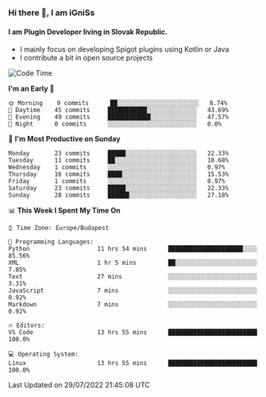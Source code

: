 ### Hi there 👋, I am iGniSs

#### I am Plugin Developer living in Slovak Republic.
- I mainly focus on developing Spigot plugins using Kotlin or Java
- I contribute a bit in open source projects

<!--START_SECTION:waka-->
![Code Time](http://img.shields.io/badge/Code%20Time-858%20hrs%2047%20mins-blue)

**I'm an Early 🐤** 

```text
🌞 Morning    9 commits      ██░░░░░░░░░░░░░░░░░░░░░░░   8.74% 
🌆 Daytime    45 commits     ███████████░░░░░░░░░░░░░░   43.69% 
🌃 Evening    49 commits     ████████████░░░░░░░░░░░░░   47.57% 
🌙 Night      0 commits      ░░░░░░░░░░░░░░░░░░░░░░░░░   0.0%

```
📅 **I'm Most Productive on Sunday** 

```text
Monday       23 commits     █████░░░░░░░░░░░░░░░░░░░░   22.33% 
Tuesday      11 commits     ██░░░░░░░░░░░░░░░░░░░░░░░   10.68% 
Wednesday    1 commits      ░░░░░░░░░░░░░░░░░░░░░░░░░   0.97% 
Thursday     16 commits     ████░░░░░░░░░░░░░░░░░░░░░   15.53% 
Friday       1 commits      ░░░░░░░░░░░░░░░░░░░░░░░░░   0.97% 
Saturday     23 commits     █████░░░░░░░░░░░░░░░░░░░░   22.33% 
Sunday       28 commits     ██████░░░░░░░░░░░░░░░░░░░   27.18%

```


📊 **This Week I Spent My Time On** 

```text
⌚︎ Time Zone: Europe/Budapest

💬 Programming Languages: 
Python                   11 hrs 54 mins      █████████████████████░░░░   85.56% 
XML                      1 hr 5 mins         ██░░░░░░░░░░░░░░░░░░░░░░░   7.85% 
Text                     27 mins             ░░░░░░░░░░░░░░░░░░░░░░░░░   3.31% 
JavaScript               7 mins              ░░░░░░░░░░░░░░░░░░░░░░░░░   0.92% 
Markdown                 7 mins              ░░░░░░░░░░░░░░░░░░░░░░░░░   0.92%

🔥 Editors: 
VS Code                  13 hrs 55 mins      █████████████████████████   100.0%

💻 Operating System: 
Linux                    13 hrs 55 mins      █████████████████████████   100.0%

```


 Last Updated on 29/07/2022 21:45:08 UTC
<!--END_SECTION:waka-->